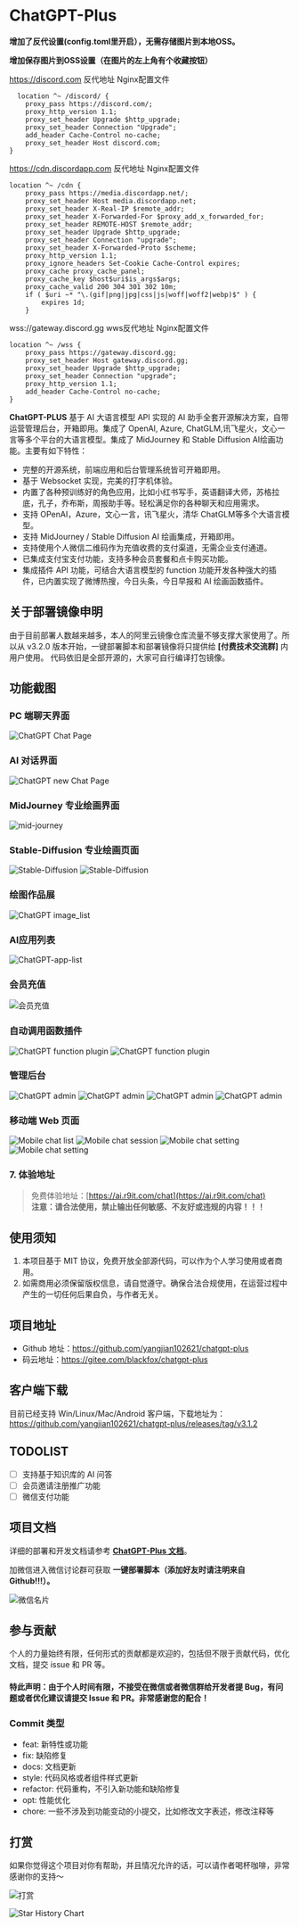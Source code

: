 # ChatGPT-Plus

**增加了反代设置(config.toml里开启），无需存储图片到本地OSS。**

**增加保存图片到OSS设置（在图片的左上角有个收藏按钮）**

https://discord.com 反代地址 Nginx配置文件

```
  location ^~ /discord/ {
    proxy_pass https://discord.com/; 
    proxy_http_version 1.1; 
    proxy_set_header Upgrade $http_upgrade; 
    proxy_set_header Connection "Upgrade"; 
    add_header Cache-Control no-cache; 
    proxy_set_header Host discord.com; 
}
```


https://cdn.discordapp.com 反代地址 Nginx配置文件
````
location ^~ /cdn {
    proxy_pass https://media.discordapp.net/; 
    proxy_set_header Host media.discordapp.net; 
    proxy_set_header X-Real-IP $remote_addr; 
    proxy_set_header X-Forwarded-For $proxy_add_x_forwarded_for; 
    proxy_set_header REMOTE-HOST $remote_addr; 
    proxy_set_header Upgrade $http_upgrade; 
    proxy_set_header Connection "upgrade"; 
    proxy_set_header X-Forwarded-Proto $scheme; 
    proxy_http_version 1.1; 
    proxy_ignore_headers Set-Cookie Cache-Control expires; 
    proxy_cache proxy_cache_panel; 
    proxy_cache_key $host$uri$is_args$args; 
    proxy_cache_valid 200 304 301 302 10m; 
    if ( $uri ~* "\.(gif|png|jpg|css|js|woff|woff2|webp)$" ) {
        expires 1d; 
    }
````
wss://gateway.discord.gg wws反代地址 Nginx配置文件
````
location ^~ /wss {
    proxy_pass https://gateway.discord.gg; 
    proxy_set_header Host gateway.discord.gg; 
    proxy_set_header Upgrade $http_upgrade; 
    proxy_set_header Connection "upgrade"; 
    proxy_http_version 1.1; 
    add_header Cache-Control no-cache; 
}
````

**ChatGPT-PLUS** 基于 AI 大语言模型 API 实现的 AI 助手全套开源解决方案，自带运营管理后台，开箱即用。集成了 OpenAI, Azure,
ChatGLM,讯飞星火，文心一言等多个平台的大语言模型。集成了 MidJourney 和 Stable Diffusion AI绘画功能。主要有如下特性：

* 完整的开源系统，前端应用和后台管理系统皆可开箱即用。
* 基于 Websocket 实现，完美的打字机体验。
* 内置了各种预训练好的角色应用，比如小红书写手，英语翻译大师，苏格拉底，孔子，乔布斯，周报助手等。轻松满足你的各种聊天和应用需求。
* 支持 OPenAI，Azure，文心一言，讯飞星火，清华 ChatGLM等多个大语言模型。
* 支持 MidJourney / Stable Diffusion AI 绘画集成，开箱即用。
* 支持使用个人微信二维码作为充值收费的支付渠道，无需企业支付通道。
* 已集成支付宝支付功能，支持多种会员套餐和点卡购买功能。
* 集成插件 API 功能，可结合大语言模型的 function 功能开发各种强大的插件，已内置实现了微博热搜，今日头条，今日早报和 AI
  绘画函数插件。

## 关于部署镜像申明

由于目前部署人数越来越多，本人的阿里云镜像仓库流量不够支撑大家使用了。所以从 v3.2.0 版本开始，一键部署脚本和部署镜像将只提供给 **[付费技术交流群]** 内用户使用。
代码依旧是全部开源的，大家可自行编译打包镜像。

## 功能截图

### PC 端聊天界面

![ChatGPT Chat Page](/docs/imgs/gpt.gif)

### AI 对话界面

![ChatGPT new Chat Page](/docs/imgs/chat-new.png)

### MidJourney 专业绘画界面

![mid-journey](/docs/imgs/mj_image.jpg)

### Stable-Diffusion 专业绘画页面

![Stable-Diffusion](/docs/imgs/sd_image.jpg)
![Stable-Diffusion](/docs/imgs/sd_image_detail.jpg)

### 绘图作品展

![ChatGPT image_list](/docs/imgs/image-list.png)

### AI应用列表

![ChatGPT-app-list](/docs/imgs/app-list.jpg)

### 会员充值

![会员充值](/docs/imgs/member.png)

### 自动调用函数插件

![ChatGPT function plugin](/docs/imgs/plugin.png)
![ChatGPT function plugin](/docs/imgs/mj.jpg)

### 管理后台

![ChatGPT admin](/docs/imgs/admin_dashboard.png)
![ChatGPT admin](/docs/imgs/admin_config.jpg)
![ChatGPT admin](/docs/imgs/admin_models.jpg)
![ChatGPT admin](/docs/imgs/admin_user.png)

### 移动端 Web 页面

![Mobile chat list](/docs/imgs/mobile_chat_list.png)
![Mobile chat session](/docs/imgs/mobile_chat_session.png)
![Mobile chat setting](/docs/imgs/mobile_user_profile.png)
![Mobile chat setting](/docs/imgs/mobile_pay.png)

### 7. 体验地址

> 免费体验地址：[https://ai.r9it.com/chat](https://ai.r9it.com/chat) <br/>
> **注意：请合法使用，禁止输出任何敏感、不友好或违规的内容！！！**

## 使用须知

1. 本项目基于 MIT 协议，免费开放全部源代码，可以作为个人学习使用或者商用。
2. 如需商用必须保留版权信息，请自觉遵守。确保合法合规使用，在运营过程中产生的一切任何后果自负，与作者无关。


## 项目地址

* Github 地址：https://github.com/yangjian102621/chatgpt-plus
* 码云地址：https://gitee.com/blackfox/chatgpt-plus

## 客户端下载

目前已经支持 Win/Linux/Mac/Android 客户端，下载地址为：https://github.com/yangjian102621/chatgpt-plus/releases/tag/v3.1.2

## TODOLIST
* [ ] 支持基于知识库的 AI 问答
* [ ] 会员邀请注册推广功能
* [ ] 微信支付功能

## 项目文档

详细的部署和开发文档请参考 [**ChatGPT-Plus 文档**](https://ai.r9it.com/docs/)。

加微信进入微信讨论群可获取 **一键部署脚本（添加好友时请注明来自Github!!!）。**

![微信名片](docs/imgs/wx.png)

## 参与贡献

个人的力量始终有限，任何形式的贡献都是欢迎的，包括但不限于贡献代码，优化文档，提交 issue 和 PR 等。

#### 特此声明：由于个人时间有限，不接受在微信或者微信群给开发者提 Bug，有问题或者优化建议请提交 Issue 和 PR。非常感谢您的配合！

### Commit 类型

* feat: 新特性或功能
* fix: 缺陷修复
* docs: 文档更新
* style: 代码风格或者组件样式更新
* refactor: 代码重构，不引入新功能和缺陷修复
* opt: 性能优化
* chore: 一些不涉及到功能变动的小提交，比如修改文字表述，修改注释等

## 打赏

如果你觉得这个项目对你有帮助，并且情况允许的话，可以请作者喝杯咖啡，非常感谢你的支持～

![打赏](docs/imgs/donate.png)

![Star History Chart](https://api.star-history.com/svg?repos=yangjian102621/chatgpt-plus&type=Date)




